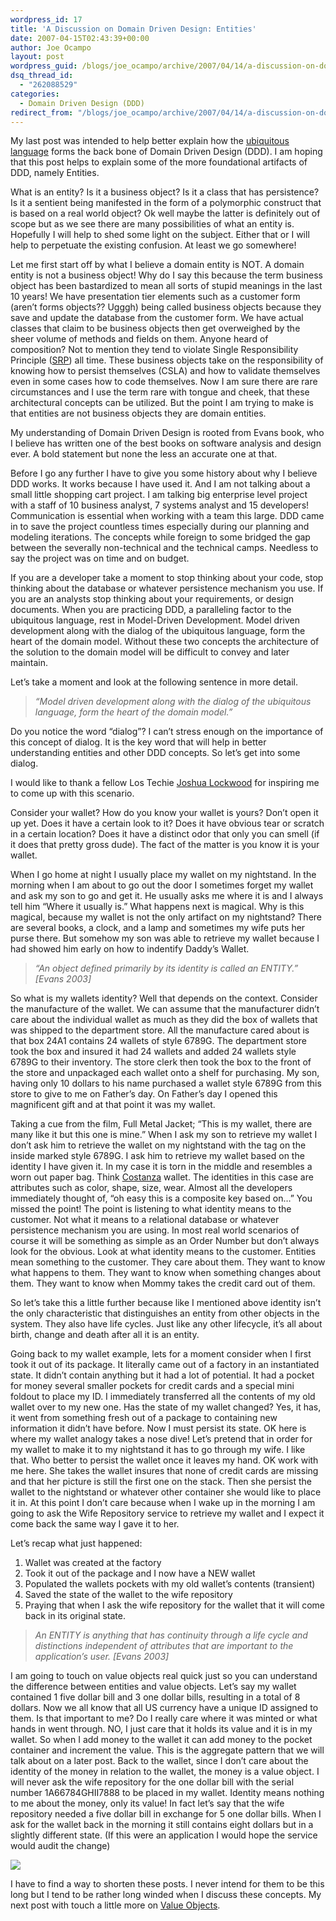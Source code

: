 ```yaml
---
wordpress_id: 17
title: 'A Discussion on Domain Driven Design: Entities'
date: 2007-04-15T02:43:39+00:00
author: Joe Ocampo
layout: post
wordpress_guid: /blogs/joe_ocampo/archive/2007/04/14/a-discussion-on-domain-driven-design-entities.aspx
dsq_thread_id:
  - "262088529"
categories:
  - Domain Driven Design (DDD)
redirect_from: "/blogs/joe_ocampo/archive/2007/04/14/a-discussion-on-domain-driven-design-entities.aspx/"
---
```

My last post was intended to help better explain how the [ubiquitous language](http://www.lostechies.com/blogs/joe_ocampo/archive/2007/04/02/a-discussion-on-domain-driven-design.aspx) forms the back bone of Domain Driven Design (DDD). I am hoping that this post helps to explain some of the more foundational artifacts of DDD, namely Entities.

What is an entity? Is it a business object? Is it a class that has persistence? Is it a sentient being manifested in the form of a polymorphic construct that is based on a real world object? Ok well maybe the latter is definitely out of scope but as we see there are many possibilities of what an entity is. Hopefully I will help to shed some light on the subject. Either that or I will help to perpetuate the existing confusion. At least we go somewhere!

Let me first start off by what I believe a domain entity is NOT. A domain entity is not a business object! Why do I say this because the term business object has been bastardized to mean all sorts of stupid meanings in the last 10 years! We have presentation tier elements such as a customer form (aren’t forms objects?? Ugggh) being called business objects because they save and update the database from the customer form. We have actual classes that claim to be business objects then get overweighed by the sheer volume of methods and fields on them. Anyone heard of composition? Not to mention they tend to violate Single Responsibility Principle ([SRP](http://www.objectmentor.com/resources/articles/srp.pdf)) all time. These business objects take on the responsibility of knowing how to persist themselves (CSLA) and how to validate themselves even in some cases how to code themselves. Now I am sure there are rare circumstances and I use the term rare with tongue and cheek, that these architectural concepts can be utilized. But the point I am trying to make is that entities are not business objects they are domain entities.

My understanding of Domain Driven Design is rooted from Evans book, who I believe has written one of the best books on software analysis and design ever. A bold statement but none the less an accurate one at that.

Before I go any further I have to give you some history about why I believe DDD works. It works because I have used it. And I am not talking about a small little shopping cart project. I am talking big enterprise level project with a staff of 10 business analyst, 7 systems analyst and 15 developers! Communication is essential when working with a team this large. DDD came in to save the project countless times especially during our planning and modeling iterations. The concepts while foreign to some bridged the gap between the severally non-technical and the technical camps. Needless to say the project was on time and on budget.

If you are a developer take a moment to stop thinking about your code, stop thinking about the database or whatever persistence mechanism you use. If you are an analysts stop thinking about your requirements, or design documents. When you are practicing DDD, a paralleling factor to the ubiquitous language, rest in Model-Driven Development. Model driven development along with the dialog of the ubiquitous language, form the heart of the domain model. Without these two concepts the architecture of the solution to the domain model will be difficult to convey and later maintain.

Let’s take a moment and look at the following sentence in more detail.

> _“Model driven development along with the dialog of the ubiquitous language, form the heart of the domain model.”_

Do you notice the word “dialog”? I can’t stress enough on the importance of this concept of dialog. It is the key word that will help in better understanding entities and other DDD concepts. So let’s get into some dialog.

I would like to thank a fellow Los Techie [Joshua Lockwood](http://www.lostechies.com/blogs/joshua_lockwood) for inspiring me to come up with this scenario.

Consider your wallet? How do you know your wallet is yours? Don’t open it up yet. Does it have a certain look to it? Does it have obvious tear or scratch in a certain location? Does it have a distinct odor that only you can smell (if it does that pretty gross dude). The fact of the matter is you know it is your wallet.

When I go home at night I usually place my wallet on my nightstand. In the morning when I am about to go out the door I sometimes forget my wallet and ask my son to go and get it. He usually asks me where it is and I always tell him “Where it usually is.” What happens next is magical. Why is this magical, because my wallet is not the only artifact on my nightstand? There are several books, a clock, and a lamp and sometimes my wife puts her purse there. But somehow my son was able to retrieve my wallet because I had showed him early on how to indentify Daddy’s Wallet.

> _&#8220;An object defined primarily by its identity is called an ENTITY.&#8221; [Evans 2003]_

So what is my wallets identity? Well that depends on the context. Consider the manufacture of the wallet. We can assume that the manufacturer didn’t care about the individual wallet as much as they did the box of wallets that was shipped to the department store. All the manufacture cared about is that box 24A1 contains 24 wallets of style 6789G. The department store took the box and insured it had 24 wallets and added 24 wallets style 6789G to their inventory. The store clerk then took the box to the front of the store and unpackaged each wallet onto a shelf for purchasing. My son, having only 10 dollars to his name purchased a wallet style 6789G from this store to give to me on Father’s day. On Father’s day I opened this magnificent gift and at that point it was my wallet.

Taking a cue from the film, Full Metal Jacket; “This is my wallet, there are many like it but this one is mine.” When I ask my son to retrieve my wallet I don’t ask him to retrieve the wallet on my nightstand with the tag on the inside marked style 6789G. I ask him to retrieve my wallet based on the identity I have given it. In my case it is torn in the middle and resembles a worn out paper bag. Think [Costanza](http://www.urbandictionary.com/define.php?term=george+costanza's+wallet) wallet. The identities in this case are attributes such as color, shape, size, wear. Almost all the developers immediately thought of, “oh easy this is a composite key based on…” You missed the point! The point is listening to what identity means to the customer. Not what it means to a relational database or whatever persistence mechanism you are using. In most real world scenarios of course it will be something as simple as an Order Number but don’t always look for the obvious. Look at what identity means to the customer. Entities mean something to the customer. They care about them. They want to know what happens to them. They want to know when something changes about them. They want to know when Mommy takes the credit card out of them.

So let’s take this a little further because like I mentioned above identity isn’t the only characteristic that distinguishes an entity from other objects in the system. They also have life cycles. Just like any other lifecycle, it’s all about birth, change and death after all it is an entity.

Going back to my wallet example, lets for a moment consider when I first took it out of its package. It literally came out of a factory in an instantiated state. It didn’t contain anything but it had a lot of potential. It had a pocket for money several smaller pockets for credit cards and a special mini foldout to place my ID. I immediately transferred all the contents of my old wallet over to my new one. Has the state of my wallet changed? Yes, it has, it went from something fresh out of a package to containing new information it didn’t have before. Now I must persist its state. OK here is where my wallet analogy takes a nose dive! Let’s pretend that in order for my wallet to make it to my nightstand it has to go through my wife. I like that. Who better to persist the wallet once it leaves my hand. OK work with me here. She takes the wallet insures that none of credit cards are missing and that her picture is still the first one on the stack. Then she persist the wallet to the nightstand or whatever other container she would like to place it in. At this point I don’t care because when I wake up in the morning I am going to ask the Wife Repository service to retrieve my wallet and I expect it come back the same way I gave it to her.

Let’s recap what just happened:

  1. Wallet was created at the factory
  2. Took it out of the package and I now have a NEW wallet
  3. Populated the wallets pockets with my old wallet’s contents (transient)
  4. Saved the state of the wallet to the wife repository
  5. Praying that when I ask the wife repository for the wallet that it will come back in its original state.

> _An ENTITY is anything that has continuity through a life cycle and distinctions independent of attributes that are important to the application&#8217;s user. [Evans 2003]_

I am going to touch on value objects real quick just so you can understand the difference between entities and value objects. Let’s say my wallet contained 1 five dollar bill and 3 one dollar bills, resulting in a total of 8 dollars. Now we all know that all US currency have a unique ID assigned to them. Is that important to me? Do I really care where it was minted or what hands in went through. NO, I just care that it holds its value and it is in my wallet. So when I add money to the wallet it can add money to the pocket container and increment the value. This is the aggregate pattern that we will talk about on a later post. Back to the wallet, since I don’t care about the identity of the money in relation to the wallet, the money is a value object. I will never ask the wife repository for the one dollar bill with the serial number 1A66784GHII7888 to be placed in my wallet. Identity means nothing to me about the money, only its value! In fact let’s say that the wife repository needed a five dollar bill in exchange for 5 one dollar bills. When I ask for the wallet back in the morning it still contains eight dollars but in a slightly different state. (If this were an application I would hope the service would audit the change)

[![](http://lostechies.com/joeocampo/files/2011/03/DomainDrivenDesignEntities_94AB/image0_thumb7.png)](http://lostechies.com/joeocampo/files/2011/03/DomainDrivenDesignEntities_94AB/image09.png)

I have to find a way to shorten these posts. I never intend for them to be this long but I tend to be rather long winded when I discuss these concepts. My next post with touch a little more on <a href="http://www.lostechies.com/blogs/joe_ocampo/archive/2007/04/23/a-discussion-on-domain-driven-design-value-objects.aspx" target="_blank">Value Objects</a>.